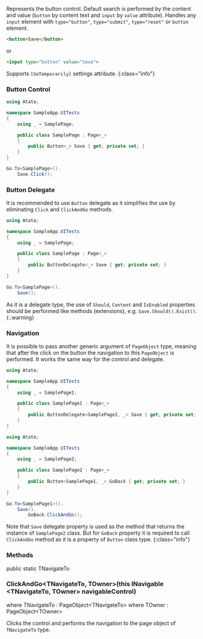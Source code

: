 Represents the button control. Default search is performed by the content and value (`button` by content text and `input` by `value` attribute). Handles any `input` element with `type="button"`, `type="submit"`, `type="reset"` or `button` element.

```html
<button>Save</button>
```

or

```html
<input type="button" value="Save">
```

Supports `[GoTemporarily]` settings attribute.
{:class="info"}

### Button Control

```cs
using Atata;

namespace SampleApp.UITests
{
    using _ = SamplePage;

    public class SamplePage : Page<_>
    {
        public Button<_> Save { get; private set; }
    }
}
```
```cs
Go.To<SamplePage>().
    Save.Click();
```

### Button Delegate

It is recommended to use `Button` delegate as it simplifies the use by eliminating `Click` and `ClickAndGo` methods.

```cs
using Atata;

namespace SampleApp.UITests
{
    using _ = SamplePage;

    public class SamplePage : Page<_>
    {
        public ButtonDelegate<_> Save { get; private set; }
    }
}
```
```cs
Go.To<SamplePage>().
    Save();
```

As it is a delegate type, the use of `Should`, `Content` and `IsEnabled` properties should be performed like methods (extensions), e.g. `Save.Should().Exist()`.
{:.warning}

### Navigation

It is possible to pass another generic argument of `PageObject` type, meaning that after the click on the button the navigation to this `PageObject` is performed. It works the same way for the control and delegate.

```cs
using Atata;

namespace SampleApp.UITests
{
    using _ = SamplePage1;

    public class SamplePage1 : Page<_>
    {
        public ButtonDelegate<SamplePage2, _> Save { get; private set; }
    }
}
```
```cs
using Atata;

namespace SampleApp.UITests
{
    using _ = SamplePage2;

    public class SamplePage2 : Page<_>
    {
        public Button<SamplePage1, _> GoBack { get; private set; }
    }
}
```
```cs
Go.To<SamplePage1>().
    Save().
        GoBack.ClickAndGo();
```

Note that `Save` delegate property is used as the method that returns the instance of `SamplePage2` class. But for `GoBack` property it is required to call `ClickAndGo` method as it is a property of `Button` class type.
{:class="info"}

### Methods

<div class="member">
    <span class="head"><span class="keyword">public</span> <span class="keyword">static</span> <span class="type">TNavigateTo</span></span>
    <h3><span class="body">ClickAndGo<wbr>&lt;<span class="type">TNavigateTo</span>, <span class="type">TOwner</span>&gt;</span><span class="tail">(<span class="keyword">this</span> <span class="type">INavigable</span><wbr>&lt;<span class="type">TNavigateTo</span>, <span class="type">TOwner</span>&gt; navigableControl)</span></h3>
    <span class="where"><span class="keyword">where</span> <span class="type">TNavigateTo</span> : <span class="type">PageObject</span><wbr>&lt;<span class="type">TNavigateTo</span>&gt;</span>
    <span class="where"><span class="keyword">where</span> <span class="type">TOwner</span> : <span class="type">PageObject</span><wbr>&lt;<span class="type">TOwner</span>&gt;</span>
</div>

Clicks the control and performs the navigation to the page object of `TNavigateTo` type.